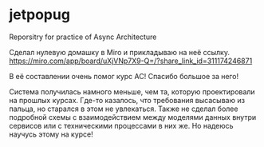 # jetpopug
Reporsitry for practice of Async Architecture

Сделал нулевую домашку в Miro и прикладываю на неё ссылку. 
https://miro.com/app/board/uXjVNp7X9-Q=/?share_link_id=311174246871

В её составлении очень помог курс АС! Спасибо большое за него!

Система получилась намного меньше, чем та, которую проектировали на прошлых курсах. Где-то казалось, что требования высасываю из пальца, но старался в этом не увлекаться.
Также не сделал более подробной схемы с взаимодействием между моделями данных внутри сервисов или с техническими процессами в них же. 
Но надеюсь научусь этому на курсе! 

